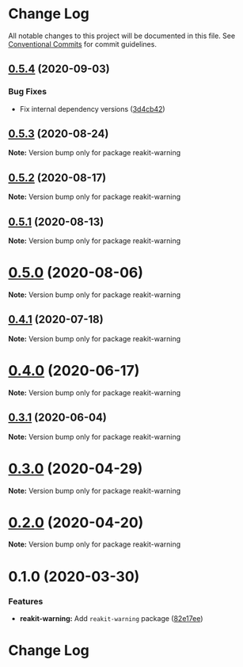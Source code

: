 # Change Log

All notable changes to this project will be documented in this file.
See [Conventional Commits](https://conventionalcommits.org) for commit guidelines.

## [0.5.4](https://github.com/reakit/reakit/tree/master/packages/reakit-warning/compare/reakit-warning@0.5.3...reakit-warning@0.5.4) (2020-09-03)


### Bug Fixes

* Fix internal dependency versions ([3d4cb42](https://github.com/reakit/reakit/tree/master/packages/reakit-warning/commit/3d4cb4217a52ec719e8a2823d21e08c7cc42dd30))





## [0.5.3](https://github.com/reakit/reakit/tree/master/packages/reakit-warning/compare/reakit-warning@0.5.2...reakit-warning@0.5.3) (2020-08-24)

**Note:** Version bump only for package reakit-warning





## [0.5.2](https://github.com/reakit/reakit/tree/master/packages/reakit-warning/compare/reakit-warning@0.5.1...reakit-warning@0.5.2) (2020-08-17)

**Note:** Version bump only for package reakit-warning





## [0.5.1](https://github.com/reakit/reakit/tree/master/packages/reakit-warning/compare/reakit-warning@0.5.0...reakit-warning@0.5.1) (2020-08-13)

**Note:** Version bump only for package reakit-warning





# [0.5.0](https://github.com/reakit/reakit/tree/master/packages/reakit-warning/compare/reakit-warning@0.4.1...reakit-warning@0.5.0) (2020-08-06)

**Note:** Version bump only for package reakit-warning





## [0.4.1](https://github.com/reakit/reakit/tree/master/packages/reakit-warning/compare/reakit-warning@0.4.0...reakit-warning@0.4.1) (2020-07-18)

**Note:** Version bump only for package reakit-warning





# [0.4.0](https://github.com/reakit/reakit/tree/master/packages/reakit-warning/compare/reakit-warning@0.4.0-alpha.0...reakit-warning@0.4.0) (2020-06-17)

**Note:** Version bump only for package reakit-warning





## [0.3.1](https://github.com/reakit/reakit/tree/master/packages/reakit-warning/compare/reakit-warning@0.3.0...reakit-warning@0.3.1) (2020-06-04)

**Note:** Version bump only for package reakit-warning





# [0.3.0](https://github.com/reakit/reakit/tree/master/packages/reakit-warning/compare/reakit-warning@0.2.0...reakit-warning@0.3.0) (2020-04-29)

**Note:** Version bump only for package reakit-warning





# [0.2.0](https://github.com/reakit/reakit/tree/master/packages/reakit-warning/compare/reakit-warning@0.1.0...reakit-warning@0.2.0) (2020-04-20)

**Note:** Version bump only for package reakit-warning





# 0.1.0 (2020-03-30)


### Features

* **reakit-warning:** Add `reakit-warning` package ([82e17ee](https://github.com/reakit/reakit/tree/master/packages/reakit-warning/commit/82e17ee089cf97974438fe08b18cdadf2b9a1a2c))





# Change Log

